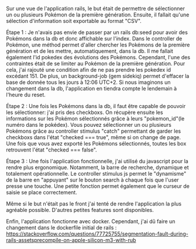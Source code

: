 Sur une vue de l'application rails, le but était de permettre de sélectionner un ou plusieurs Pokémon de la première génération. 
Ensuite, il fallait qu'une sélection d'information soit exportable au format "CSV". 

Étape 1 : 
Je n'avais pas envie de passer par un rails db:seed pour avoir des Pokémons dans la db et donc affichable sur l'index. 
Dans le controller de Pokémon, une méthod permet d'aller chercher les Pokémons de la première génération et de les mettre, automatiquement, dans la db.
Il me fallait également l'id pokedex des évolutions des Pokémons. Cependant, l'une des contraintes était de se limiter au Pokémon de la première génération. Pour cela, j'ai rajouté une condition afin de ne pas prendre les pokedex id excédant 151.
De plus, un background-job (gem sidekiq) permet d'effacer la base de donnée tous les jours à 12:06 UTC+2. Si nous imaginons un changement dans la db, l'application en tiendra compte le lendemain à l'heure du reset. 

Étape 2 :
Une fois les Pokémons dans la db, il faut être capable de pouvoir les sélectionner: j'ai pris des checkboxs. On récupère ensuite les informations sur les Pokémon sélectionnés grâce à leurs "pokemon_id"(le numéro dans le pokédex). Vous pouvez sélectionner un ou plusieurs Pokémons grâce au controller stimulus  "catch" permettant de garder les checkboxs dans l'état "checked === true", même si on change de page. Une fois que vous avez exporté les Pokémons sélectionnés, toutes les box retrouvent l'état "checked === false".  

Étape 3 :
Une fois l'application fonctionnelle, j'ai utilisé du javascript pour la rendre plus ergonomique. Notamment, la barre de recherche, dynamique et totalement opérationnelle. Le controller stimulus js permet le "dynamisme" de la barre en "appuyant" sur le bouton search à chaque fois que l'user presse une touche. Une petite fonction permet également que le curseur de saisie se place correctement. 

Même si le but n'était pas le front j'ai tenté de rendre l'application la plus agréable possible. D'autres petites features sont disponibles.

Enfin, l'application fonctionne avec docker. Cependant, j'ai dû faire un changement dans le dockerfile initial de rails : https://stackoverflow.com/questions/77725755/segmentation-fault-during-rails-assetsprecompile-on-apple-silicon-m3-with-rub

